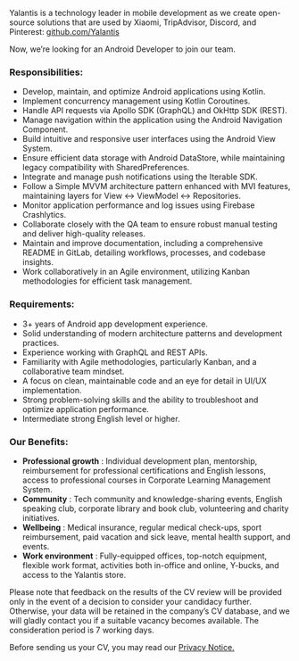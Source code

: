 Yalantis is a technology leader in mobile development as we create open-source
solutions that are used by Xiaomi, TripAdvisor, Discord, and Pinterest:
[github.com/Yalantis](http://github.com/Yalantis)

Now, we’re looking for an Android Developer to join our team.

### **Responsibilities:**

  * Develop, maintain, and optimize Android applications using Kotlin.
  * Implement concurrency management using Kotlin Coroutines.
  * Handle API requests via Apollo SDK (GraphQL) and OkHttp SDK (REST).
  * Manage navigation within the application using the Android Navigation Component.
  * Build intuitive and responsive user interfaces using the Android View System.
  * Ensure efficient data storage with Android DataStore, while maintaining legacy compatibility with SharedPreferences.
  * Integrate and manage push notifications using the Iterable SDK.
  * Follow a Simple MVVM architecture pattern enhanced with MVI features, maintaining layers for View ↔ ViewModel ↔ Repositories.
  * Monitor application performance and log issues using Firebase Crashlytics.
  * Collaborate closely with the QA team to ensure robust manual testing and deliver high-quality releases.
  * Maintain and improve documentation, including a comprehensive README in GitLab, detailing workflows, processes, and codebase insights.
  * Work collaboratively in an Agile environment, utilizing Kanban methodologies for efficient task management.

### **Requirements:**

  * 3+ years of Android app development experience.
  * Solid understanding of modern architecture patterns and development practices.
  * Experience working with GraphQL and REST APIs.
  * Familiarity with Agile methodologies, particularly Kanban, and a collaborative team mindset.
  * A focus on clean, maintainable code and an eye for detail in UI/UX implementation.
  * Strong problem-solving skills and the ability to troubleshoot and optimize application performance.
  * Intermediate strong English level or higher.

### **Our Benefits:**

  * **Professional growth** : Individual development plan, mentorship, reimbursement for professional certifications and English lessons, access to professional courses in Corporate Learning Management System.
  * **Community** : Tech community and knowledge-sharing events, English speaking club, corporate library and book club, volunteering and charity initiatives.
  * **Wellbeing** : Medical insurance, regular medical check-ups, sport reimbursement, paid vacation and sick leave, mental health support, and events.
  * **Work environment** : Fully-equipped offices, top-notch equipment, flexible work format, activities both in-office and online, Y-bucks, and access to the Yalantis store.

Please note that feedback on the results of the CV review will be provided
only in the event of a decision to consider your candidacy further.  
Otherwise, your data will be retained in the company’s CV database, and we
will gladly contact you if a suitable vacancy becomes available. The
consideration period is 7 working days.

Before sending us your CV, you may read our [Privacy
Notice.](https://yalantis.com/privacy-notice/)